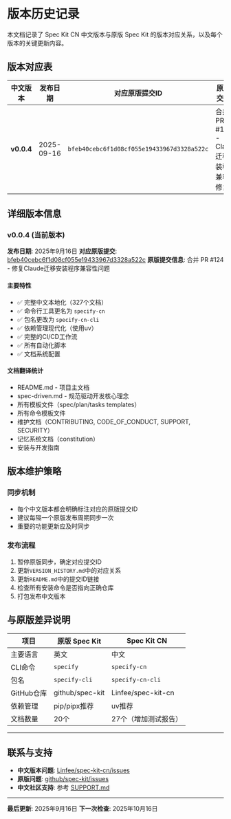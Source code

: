 # 版本历史记录

本文档记录了 Spec Kit CN 中文版本与原版 Spec Kit 的版本对应关系，以及每个版本的关键更新内容。

## 版本对应表

| 中文版本 | 发布日期 | 对应原版提交ID | 原版提交信息 | 关键更新 |
|-------------|-------------|----------------------|-------------------|-------------|
| **v0.0.4** | 2025-09-16 | `bfeb40cebc6f1d08cf055e19433967d3328a522c` | 合并 PR #124 - Claude 迁移安装程序兼容性修复 | 首个正式版本，完整中文本地化 |

## 详细版本信息

### v0.0.4 (当前版本)
**发布日期**: 2025年9月16日
**对应原版提交**: [bfeb40cebc6f1d08cf055e19433967d3328a522c](https://github.com/github/spec-kit/commit/bfeb40cebc6f1d08cf055e19433967d3328a522c)
**原版提交信息**: 合并 PR #124 - 修复Claude迁移安装程序兼容性问题

#### 主要特性
- ✅ 完整中文本地化（327个文档）
- ✅ 命令行工具更名为 `specify-cn`
- ✅ 包名更改为 `specify-cn-cli`
- ✅ 依赖管理现代化（使用uv）
- ✅ 完整的CI/CD工作流
- ✅ 所有自动化脚本
- ✅ 文档系统配置

#### 文档翻译统计
- README.md - 项目主文档
- spec-driven.md - 规范驱动开发核心理念
- 所有模板文件（spec/plan/tasks templates）
- 所有命令模板文件
- 维护文档（CONTRIBUTING, CODE_OF_CONDUCT, SUPPORT, SECURITY）
- 记忆系统文档（constitution）
- 安装与开发指南

## 版本维护策略

### 同步机制
- 每个中文版本都会明确标注对应的原版提交ID
- 建议每隔一个原版发布周期同步一次
- 重要的功能更新应及时同步

### 发布流程
1. 暂停原版同步，确定对应提交ID
2. 更新`VERSION_HISTORY.md`中的对应关系
3. 更新`README.md`中的提交ID链接
4. 检查所有安装命令是否指向正确仓库
5. 打包发布中文版本

## 与原版差异说明

| 项目 | 原版 Spec Kit | Spec Kit CN |
|--------|-----------------|-------------|
| 主要语言 | 英文 | 中文 |
| CLI命令 | `specify` | `specify-cn` |
| 包名 | `specify-cli` | `specify-cn-cli` |
| GitHub仓库 | github/spec-kit | Linfee/spec-kit-cn |
| 依赖管理 | pip/pipx推荐 | uv推荐 |
| 文档数量 | 20个 | 27个（增加测试报告）|

---

## 联系与支持

- **中文版本问题**: [Linfee/spec-kit-cn/issues](https://github.com/Linfee/spec-kit-cn/issues)
- **原版问题**: [github/spec-kit/issues](https://github.com/github/spec-kit/issues)
- **中文社区支持**: 参考 [SUPPORT.md](SUPPORT.md)

---

**最后更新**: 2025年9月16日
**下一次检查**: 2025年10月16日
